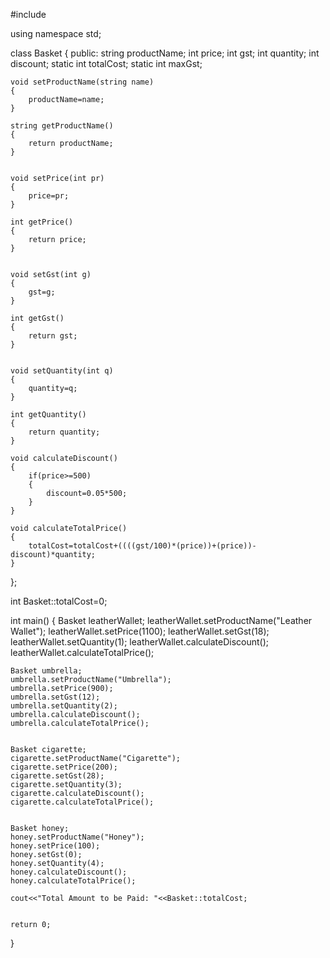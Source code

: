 #include <iostream>

using namespace std;

class Basket
{
public:
    string productName;
    int price;
    int gst;
    int quantity;
    int discount;
    static int totalCost;
    static int maxGst;


    void setProductName(string name)
    {
        productName=name;
    }

    string getProductName()
    {
        return productName;
    }


    void setPrice(int pr)
    {
        price=pr;
    }

    int getPrice()
    {
        return price;
    }


    void setGst(int g)
    {
        gst=g;
    }

    int getGst()
    {
        return gst;
    }


    void setQuantity(int q)
    {
        quantity=q;
    }

    int getQuantity()
    {
        return quantity;
    }

    void calculateDiscount()
    {
        if(price>=500)
        {
            discount=0.05*500;
        }
    }

    void calculateTotalPrice()
    {
        totalCost=totalCost+((((gst/100)*(price))+(price))-discount)*quantity;
    }


};

int Basket::totalCost=0;


int main()
{
    Basket leatherWallet;
    leatherWallet.setProductName("Leather Wallet");
    leatherWallet.setPrice(1100);
    leatherWallet.setGst(18);
    leatherWallet.setQuantity(1);
    leatherWallet.calculateDiscount();
    leatherWallet.calculateTotalPrice();


    Basket umbrella;
    umbrella.setProductName("Umbrella");
    umbrella.setPrice(900);
    umbrella.setGst(12);
    umbrella.setQuantity(2);
    umbrella.calculateDiscount();
    umbrella.calculateTotalPrice();


    Basket cigarette;
    cigarette.setProductName("Cigarette");
    cigarette.setPrice(200);
    cigarette.setGst(28);
    cigarette.setQuantity(3);
    cigarette.calculateDiscount();
    cigarette.calculateTotalPrice();


    Basket honey;
    honey.setProductName("Honey");
    honey.setPrice(100);
    honey.setGst(0);
    honey.setQuantity(4);
    honey.calculateDiscount();
    honey.calculateTotalPrice();

    cout<<"Total Amount to be Paid: "<<Basket::totalCost;


    return 0;
}
